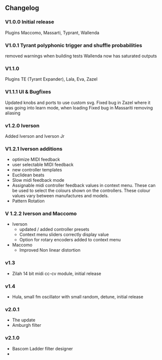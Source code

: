 ## Changelog

### V1.0.0 Initial release

Plugins Maccomo, Massarti, Typrant, Wallenda

### V1.0.1 Tyrant polyphonic trigger and shuffle probabilities

removed warnings when building tests
Wallenda now has saturated outputs

### V1.1.0

Plugins TE (Tyrant Expander), Lala, Eva, Zazel


### V1.1.1 UI & Bugfixes

Updated knobs and ports to use custom svg. 
Fixed bug in Zazel where it was going into learn mode, when loading
Fixed bug in Massariti removing aliasing

### v1.2.0 Iverson

Added Iverson and Iverson Jr

### V1.2.1 Iverson additions

 - optimize MIDI feedback
 - user selectable MIDI feedback
 - new controller templates
 - Euclidean beats
 - Slow midi feedback mode
 - Assignable midi controller feedback values in context menu. These can be used to select the colours shown on the controllers. These colour values vary between manufactures and models.
 - Pattern Rotation
  

### V 1.2.2 Iverson and Maccomo
 - Iverson
   - updated / added controller presets
   - Context menu sliders correctly display value
   - Option for rotary encoders added to context menu
 - Maccomo
     - Improved Non linear distortion
     
 ### v1.3
  - Zilah 14 bit midi cc-cv module, initial release
  
  ### v1.4 
  - Hula, small fm oscillator with small random, detune, initial release
  
### v2.0.1
 - The update
 - Amburgh filter

### v2.1.0
 - Bascom Ladder filter designer
 - 

